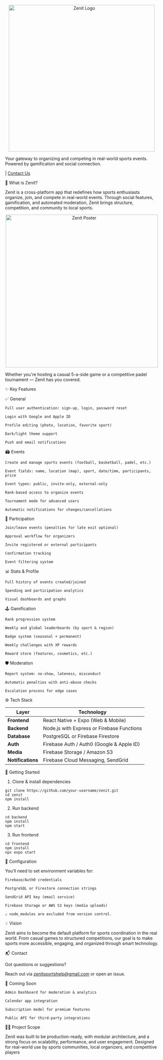 
<p align="center"> <img src="https://github.com/user-attachments/assets/028618f8-5eb4-410a-922b-a269f0ff7fa3" alt="Zenit Logo" width="480" /> </p>

Your gateway to organizing and competing in real-world sports events. Powered by gamification and social connection.

| [Contact Us](https://martimlourenco.github.io/zenit/)

🧠 What is Zenit?

Zenit is a cross-platform app that redefines how sports enthusiasts organize, join, and compete in real-world events. Through social features, gamification, and automated moderation, Zenit brings structure, competition, and community to local sports.
<p align="center"> <img src="https://github.com/user-attachments/assets/e89c10cb-3176-4446-bc4a-0589ff2a2a2e" alt="Zenit Poster" width="500" /> </p>

Whether you're hosting a casual 5-a-side game or a competitive padel tournament — Zenit has you covered.

✨ Key Features

✅ General

    Full user authentication: sign-up, login, password reset

    Login with Google and Apple ID

    Profile editing (photo, location, favorite sport)

    Dark/light theme support

    Push and email notifications

🏟️ Events

    Create and manage sports events (football, basketball, padel, etc.)

    Event fields: name, location (map), sport, date/time, participants, price

    Event types: public, invite-only, external-only

    Rank-based access to organize events

    Tournament mode for advanced users

    Automatic notifications for changes/cancellations

🙋 Participation

    Join/leave events (penalties for late exit optional)

    Approval workflow for organizers

    Invite registered or external participants

    Confirmation tracking

    Event filtering system

📊 Stats & Profile

    Full history of events created/joined

    Spending and participation analytics

    Visual dashboards and graphs

🕹️ Gamification

    Rank progression system

    Weekly and global leaderboards (by sport & region)

    Badge system (seasonal + permanent)

    Weekly challenges with XP rewards

    Reward store (features, cosmetics, etc.)

🛡️ Moderation

    Report system: no-show, lateness, misconduct

    Automatic penalties with anti-abuse checks

    Escalation process for edge cases
⚙️ Tech Stack

| **Layer**         | **Technology**                             |
| ----------------- | ------------------------------------------ |
| **Frontend**      | React Native + Expo (Web & Mobile)         |
| **Backend**       | Node.js with Express or Firebase Functions |
| **Database**      | PostgreSQL or Firebase Firestore           |
| **Auth**          | Firebase Auth / Auth0 (Google & Apple ID)  |
| **Media**         | Firebase Storage / Amazon S3               |
| **Notifications** | Firebase Cloud Messaging, SendGrid         |

🚀 Getting Started

1. Clone & install dependencies
```
git clone https://github.com/your-username/zenit.git
cd zenit
npm install
```
2. Run backend
```
cd backend
npm install
npm start
```
3. Run frontend
```
cd frontend
npm install
npx expo start
```
🔐 Configuration

You’ll need to set environment variables for:

    Firebase/Auth0 credentials

    PostgreSQL or Firestore connection strings

    SendGrid API key (email service)

    Firebase Storage or AWS S3 keys (media uploads)

    ⚠️ node_modules are excluded from version control.

💡 Vision


Zenit aims to become the default platform for sports coordination in the real world. From casual games to structured competitions, our goal is to make sports more accessible, engaging, and organized through smart technology.



📬 Contact


Got questions or suggestions?

Reach out via zenitsportshelp@gmail.com or open an issue.

📢 Coming Soon


    Admin Dashboard for moderation & analytics

    Calendar app integration

    Subscription model for premium features

    Public API for third-party integrations

🧑‍💼 Project Scope


Zenit was built to be production-ready, with modular architecture, and a strong focus on scalability, performance, and user engagement. Designed for real-world use by sports communities, local organizers, and competitive players
